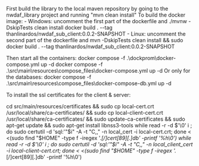 First build the library to the local maven repository by going to the nwdaf_library project and running "mvn clean install"
To build the docker image:
    - Windows:
        uncomment the first part of the dockerfile and
        ./mvnw -DskipTests clean install
        docker build . --tag thanlinardos/nwdaf_sub_client:0.0.2-SNAPSHOT
    - Linux:
        uncomment the second part of the dockerfile and
        mvn -DskipTests clean install && sudo docker build . --tag thanlinardos/nwdaf_sub_client:0.0.2-SNAPSHOT

Then start all the containers:
    docker compose -f .\dockprom\docker-compose.yml up -d
    docker compose -f .\src\main\resources\compose_files\docker-compose.yml up -d
Or only for the databases:
    docker compose -f .\src\main\resources\compose_files\docker-compose-db.yml up -d

To install the ssl certificates for the client & server:

cd src/main/resources/certificates && sudo cp local-cert.crt /usr/local/share/ca-certificates/ && sudo cp local-client-cert.crt /usr/local/share/ca-certificates/ && sudo update-ca-certificates && sudo apt-get update && sudo apt-get install libnss3-tools
while read -r -d $'\0' i ; do    sudo certutil -d 'sql:'"$i" -A -t "C,," -n local_cert -i local-cert.crt; done < <(sudo find "$HOME" -type f -iregex '.*[/]cert[89][.]db' -printf '%h\0')
while read -r -d $'\0' i ; do    sudo certutil -d 'sql:'"$i" -A -t "C,," -n local_client_cert -i local-client-cert.crt; done < <(sudo find "$HOME" -type f -iregex '.*[/]cert[89][.]db' -printf '%h\0')